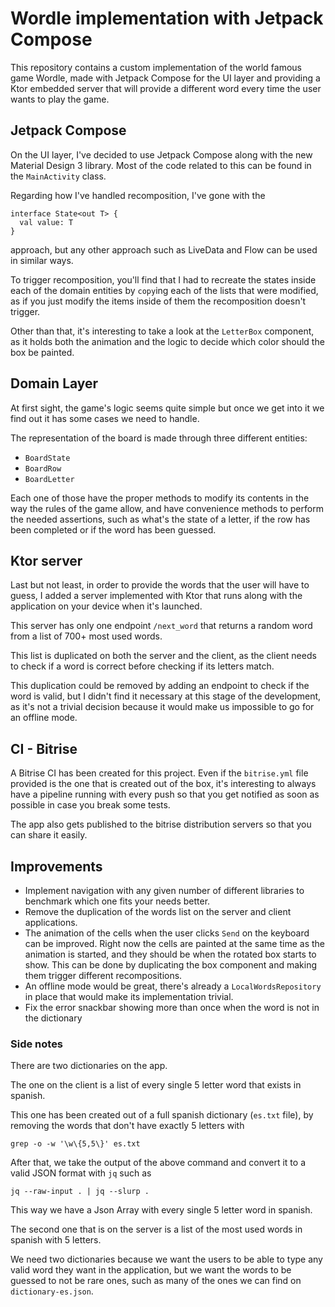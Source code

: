# Wordle implementation with Jetpack Compose

This repository contains a custom implementation of the world famous game Wordle, made with Jetpack
Compose for the UI layer and providing a Ktor embedded server that will provide a different word
every time the user wants to play the game.

## Jetpack Compose

On the UI layer, I've decided to use Jetpack Compose along with the new Material Design 3 library.
Most of the code related to this can be found in the `MainActivity` class.

Regarding how I've handled recomposition, I've gone with the

```  
interface State<out T> {
  val value: T
}  
```  

approach, but any other approach such as LiveData and Flow can be used in similar ways.

To trigger recomposition, you'll find that I had to recreate the states inside each of the domain
entities by `copy`ing each of the lists that were modified, as if you just modify the items inside
of them the recomposition doesn't trigger.

Other than that, it's interesting to take a look at the `LetterBox` component, as it holds both the
animation and the logic to decide which color should the box be painted.

## Domain Layer

At first sight, the game's logic seems quite simple but once we get into it we find out it has some
cases we need to handle.

The representation of the board is made through three different entities:

- `BoardState`
- `BoardRow`
- `BoardLetter`

Each one of those have the proper methods to modify its contents in the way the rules of the game
allow, and have convenience methods to perform the needed assertions, such as what's the state of a
letter, if the row has been completed or if the word has been guessed.

## Ktor server

Last but not least, in order to provide the words that the user will have to guess, I added a server
implemented with Ktor that runs along with the application on your device when it's launched.

This server has only one endpoint `/next_word` that returns a random word from a list of 700+ most
used words.

This list is duplicated on both the server and the client, as the client needs to check if a word is
correct before checking if its letters match.

This duplication could be removed by adding an endpoint to check if the word is valid, but I didn't
find it necessary at this stage of the development, as it's not a trivial decision because it would
make us impossible to go for an offline mode.

## CI - Bitrise

A Bitrise CI has been created for this project. Even if the `bitrise.yml` file provided is the one
that is created out of the box, it's interesting to always have a pipeline running with every push
so that you get notified as soon as possible in case you break some tests.

The app also gets published to the bitrise distribution servers so that you can share it easily.

## Improvements

- Implement navigation with any given number of different libraries to benchmark which one fits your
  needs better.
- Remove the duplication of the words list on the server and client applications.
- The animation of the cells when the user clicks `Send` on the keyboard can be improved. Right now
  the cells are painted at the same time as the animation is started, and they should be when the
  rotated box starts to show. This can be done by duplicating the box component and making them
  trigger different recompositions.
- An offline mode would be great, there's already a `LocalWordsRepository` in place that would make
  its implementation trivial.
- Fix the error snackbar showing more than once when the word is not in the dictionary

### Side notes

There are two dictionaries on the app.

The one on the client is a list of every single 5 letter word that exists in spanish.

This one has been created out of a full spanish dictionary (`es.txt` file), by removing the words
that don't have exactly 5 letters with

```grep -o -w '\w\{5,5\}' es.txt```

After that, we take the output of the above command and convert it to a valid JSON format with `jq`
such as

```jq --raw-input . | jq --slurp . ```

This way we have a Json Array with every single 5 letter word in spanish.

The second one that is on the server is a list of the most used words in spanish with 5 letters.

We need two dictionaries because we want the users to be able to type any valid word they want in
the application, but we want the words to be guessed to not be rare ones, such as many of the ones
we can find on `dictionary-es.json`.